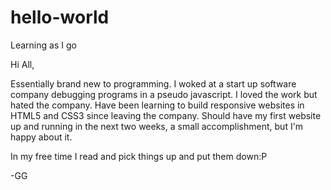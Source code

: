 # hello-world
Learning as I go

Hi All,

Essentially brand new to programming. I woked at a start up software company debugging programs in a pseudo javascript. I loved the work but hated the company. Have been learning to build responsive websites in HTML5 and CSS3 since leaving the company. Should have my first website up and running in the next two weeks, a small accomplishment, but I'm happy about it.

In my free time I read and pick things up and put them down:P

-GG
